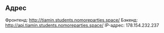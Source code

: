 ## Адрес

Фронтенд: http://tiamin.students.nomoreparties.space/
Бэкенд: http://api.tiamin.students.nomoreparties.space/
IP-адрес: 178.154.232.237
